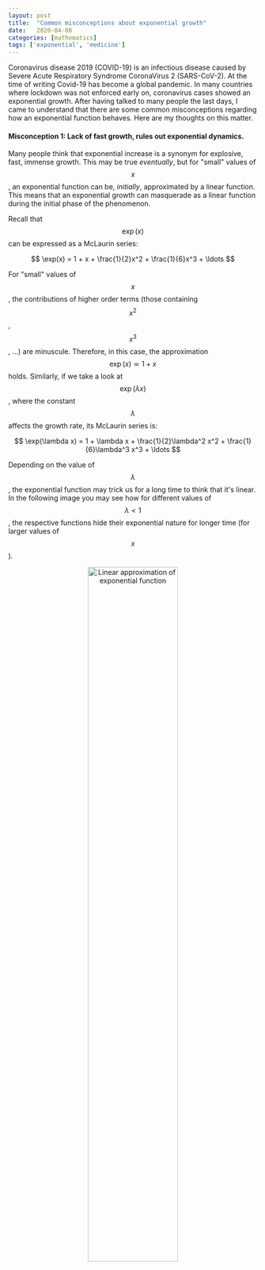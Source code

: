 ```yaml
---
layout: post
title:  "Common misconceptions about exponential growth"
date:   2020-04-08
categories: [mathematics]
tags: ['exponential', 'medicine']
---
```

Coronavirus disease 2019 (COVID-19) is an infectious disease caused by Severe Acute Respiratory Syndrome CoronaVirus 2 (SARS-CoV-2). At the time of writing Covid-19 has become a global pandemic. In many countries where lockdown was not enforced early on, coronavirus cases showed an exponential growth. After having talked to many people the last days, I came to understand that there are some common misconceptions regarding how an exponential function behaves. Here are my thoughts on this matter.

#### Misconception 1: Lack of fast growth, rules out exponential dynamics.

Many people think that exponential increase is a synonym for explosive, fast, immense growth. This may be true *eventually*, but
for "small" values of $$x$$, an exponential function can be, *initially*, approximated by a linear function. This means that an exponential growth can masquerade as a linear function during the initial phase of the phenomenon.

Recall that $$\exp(x)$$ can be expressed as a McLaurin series:

$$
\exp(x) = 1 + x + \frac{1}{2}x^2 + \frac{1}{6}x^3 + \ldots
$$

For "small" values of $$x$$, the contributions of higher order terms (those containing $$x^2$$, $$x^3$$, ...) are minuscule. Therefore, in this case, the approximation $$\exp(x) \simeq 1 + x$$ holds. Similarly, if we take a look at $$\exp(\lambda x)$$, where the constant $$\lambda$$ affects the growth rate, its McLaurin series is:

$$
\exp(\lambda x) = 1 + \lambda x + \frac{1}{2}\lambda^2 x^2 + \frac{1}{6}\lambda^3 x^3 + \ldots
$$

Depending on the value of $$\lambda$$, the exponential function may trick us for a long time to think that it's linear. In the following image you may see how for different values of $$\lambda < 1$$, the respective functions hide their exponential nature for longer time (for larger values of $$x$$).

<p align="center">
 <img style="width: 60%; height: 60%" src="{{ site.url }}/images/exp_linear1.png" alt="Linear approximation of exponential function">
</p>
